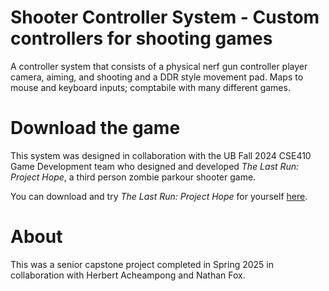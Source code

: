 # Shooter Controller System - Custom controllers for shooting games
A controller system that consists of a physical nerf gun controller player camera, aiming, and shooting and a DDR style movement pad. Maps to mouse and keyboard inputs; comptabile with many different games.

# Download the game
This system was designed in collaboration with the UB Fall 2024 CSE410 Game Development team who designed and developed *The Last Run: Project Hope*, a third person zombie parkour shooter game.  

You can download and try *The Last Run: Project Hope* for yourself [here](https://drive.google.com/file/d/1WXuhYaOuxI4oGxkZMJiWuxGikniIIrsq/view).

# About
This was a senior capstone project completed in Spring 2025 in collaboration with Herbert Acheampong and Nathan Fox.

